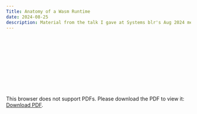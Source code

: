 ```yaml
---
Title: Anatomy of a Wasm Runtime
date: 2024-08-25
description: Material from the talk I gave at Systems blr's Aug 2024 meetup
---
```


<object data="https://siddharthtewari.me/v2blog/systemsblrtalk.pdf" type="application/pdf" width="700px" height="700px">
    <embed src="https://siddharthtewari.me/v2blog/systemsblrtalk.pdf">
        <p>This browser does not support PDFs. Please download the PDF to view it: <a href="https://sidt008.vercel.app/systemsblrtalk.pdf">Download PDF</a>.</p>
    </embed>
</object>
